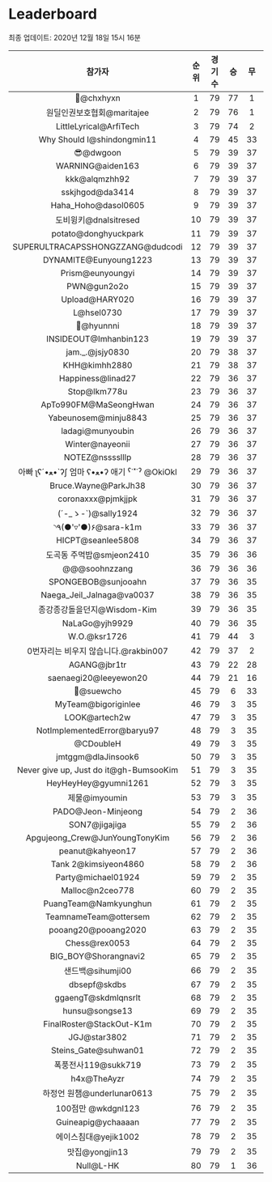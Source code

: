 # Leaderboard
최종 업데이트: 2020년 12월 18일 15시 16분




| 참가자 | 순위 | 경기수 | 승 | 무 | 패 | 승점 |
|:---:|:---:|:---:|:---:|:---:|:---:|:---:|
| 👑@chxhyxn | 1 | 79 | 77 | 1 | 1 | 232 |
| 원딜인권보호협회@maritajee | 2 | 79 | 76 | 1 | 2 | 229 |
| LittleLyrical@ArfiTech | 3 | 79 | 74 | 2 | 3 | 224 |
| Why Should I@shindongmin11 | 4 | 79 | 45 | 33 | 1 | 168 |
| 😎@dwgoon | 5 | 79 | 39 | 37 | 3 | 154 |
| WARNING@aiden163 | 6 | 79 | 39 | 37 | 3 | 154 |
| kkk@alqmzhh92 | 7 | 79 | 39 | 37 | 3 | 154 |
| sskjhgod@da3414 | 8 | 79 | 39 | 37 | 3 | 154 |
| Haha_Hoho@dasol0605 | 9 | 79 | 39 | 37 | 3 | 154 |
| 도비윙키@dnalsitresed | 10 | 79 | 39 | 37 | 3 | 154 |
| potato@donghyuckpark | 11 | 79 | 39 | 37 | 3 | 154 |
| SUPERULTRACAPSSHONGZZANG@dudcodi | 12 | 79 | 39 | 37 | 3 | 154 |
| DYNAMITE@Eunyoung1223 | 13 | 79 | 39 | 37 | 3 | 154 |
| Prism@eunyoungyi | 14 | 79 | 39 | 37 | 3 | 154 |
| PWN@gun2o2o | 15 | 79 | 39 | 37 | 3 | 154 |
| Upload@HARY020 | 16 | 79 | 39 | 37 | 3 | 154 |
| L@hsel0730 | 17 | 79 | 39 | 37 | 3 | 154 |
| 🐻@hyunnni | 18 | 79 | 39 | 37 | 3 | 154 |
| INSIDEOUT@Imhanbin123 | 19 | 79 | 39 | 37 | 3 | 154 |
| jam._.@jsjy0830 | 20 | 79 | 38 | 37 | 4 | 151 |
| KHH@kimhh2880 | 21 | 79 | 38 | 37 | 4 | 151 |
| Happiness@linad27 | 22 | 79 | 36 | 37 | 6 | 145 |
| Stop@lkm778u | 23 | 79 | 36 | 37 | 6 | 145 |
| ApTo990FM@MaSeongHwan | 24 | 79 | 36 | 37 | 6 | 145 |
| Yabeunosem@minju8843 | 25 | 79 | 36 | 37 | 6 | 145 |
| ladagi@munyoubin | 26 | 79 | 36 | 37 | 6 | 145 |
| Winter@nayeonii | 27 | 79 | 36 | 37 | 6 | 145 |
| NOTEZ@nsssslllp | 28 | 79 | 36 | 37 | 6 | 145 |
|  아빠  ʅʕ´•ﻌ•`ʔʃ  엄마 ʕ•ﻌ•ʔ 애기 ˁ˙˟˙ˀ @OkiOkl | 29 | 79 | 36 | 37 | 6 | 145 |
| Bruce.Wayne@ParkJh38 | 30 | 79 | 36 | 37 | 6 | 145 |
| coronaxxx@pjmkjjpk | 31 | 79 | 36 | 37 | 6 | 145 |
| (´-_ゝ-`)@sally1924 | 32 | 79 | 36 | 37 | 6 | 145 |
| ◝٩(●'▿'●)۶@sara-k1m | 33 | 79 | 36 | 37 | 6 | 145 |
| HICPT@seanlee5808 | 34 | 79 | 36 | 37 | 6 | 145 |
| 도곡동 주먹밥@smjeon2410 | 35 | 79 | 36 | 36 | 7 | 144 |
| @@@soohnzzang | 36 | 79 | 36 | 36 | 7 | 144 |
| SPONGEBOB@sunjooahn | 37 | 79 | 36 | 35 | 8 | 143 |
| Naega_Jeil_Jalnaga@va0037 | 38 | 79 | 36 | 35 | 8 | 143 |
| 종강종강돌을던지@Wisdom-Kim | 39 | 79 | 36 | 35 | 8 | 143 |
| NaLaGo@yjh9929 | 40 | 79 | 36 | 35 | 8 | 143 |
| W.O.@ksr1726 | 41 | 79 | 44 | 3 | 32 | 135 |
| 0번자리는 비우지 않습니다.@rakbin007 | 42 | 79 | 37 | 2 | 40 | 113 |
| AGANG@jbr1tr | 43 | 79 | 22 | 28 | 29 | 94 |
| saenaegi20@leeyewon20 | 44 | 79 | 21 | 16 | 42 | 79 |
| 👏@suewcho | 45 | 79 | 6 | 33 | 40 | 51 |
| MyTeam@bigoriginlee | 46 | 79 | 3 | 35 | 41 | 44 |
| LOOK@artech2w | 47 | 79 | 3 | 35 | 41 | 44 |
| NotImplementedError@baryu97 | 48 | 79 | 3 | 35 | 41 | 44 |
| @CDoubleH | 49 | 79 | 3 | 35 | 41 | 44 |
| jmtggm@dlaJinsook6 | 50 | 79 | 3 | 35 | 41 | 44 |
| Never give up, Just do it@gh-BumsooKim | 51 | 79 | 3 | 35 | 41 | 44 |
| HeyHeyHey@gyumni1261 | 52 | 79 | 3 | 35 | 41 | 44 |
| 제물@imyoumin | 53 | 79 | 3 | 35 | 41 | 44 |
| PADO@Jeon-Minjeong | 54 | 79 | 2 | 36 | 41 | 42 |
| SON7@jigajiga | 55 | 79 | 2 | 36 | 41 | 42 |
| Apgujeong_Crew@JunYoungTonyKim | 56 | 79 | 2 | 36 | 41 | 42 |
| peanut@kahyeon17 | 57 | 79 | 2 | 36 | 41 | 42 |
| Tank 2@kimsiyeon4860 | 58 | 79 | 2 | 36 | 41 | 42 |
| Party@michael01924 | 59 | 79 | 2 | 35 | 42 | 41 |
| Malloc@n2ceo778 | 60 | 79 | 2 | 35 | 42 | 41 |
| PuangTeam@Namkyunghun | 61 | 79 | 2 | 35 | 42 | 41 |
| TeamnameTeam@ottersem | 62 | 79 | 2 | 35 | 42 | 41 |
| pooang20@pooang2020 | 63 | 79 | 2 | 35 | 42 | 41 |
| Chess@rex0053 | 64 | 79 | 2 | 35 | 42 | 41 |
| BIG_BOY@Shorangnavi2 | 65 | 79 | 2 | 35 | 42 | 41 |
| 샌드백@sihumji00 | 66 | 79 | 2 | 35 | 42 | 41 |
| dbsepf@skdbs | 67 | 79 | 2 | 35 | 42 | 41 |
| ggaengT@skdmlqnsrlt | 68 | 79 | 2 | 35 | 42 | 41 |
| hunsu@songse13 | 69 | 79 | 2 | 35 | 42 | 41 |
| FinalRoster@StackOut-K1m | 70 | 79 | 2 | 35 | 42 | 41 |
| JGJ@star3802 | 71 | 79 | 2 | 35 | 42 | 41 |
| Steins_Gate@suhwan01 | 72 | 79 | 2 | 35 | 42 | 41 |
| 폭풍전사119@sukk719 | 73 | 79 | 2 | 35 | 42 | 41 |
| h4x@TheAyzr | 74 | 79 | 2 | 35 | 42 | 41 |
| 하정언 원챔@underlunar0613 | 75 | 79 | 2 | 35 | 42 | 41 |
| 100점만 @wkdgnl123 | 76 | 79 | 2 | 35 | 42 | 41 |
| Guineapig@ychaaaan | 77 | 79 | 2 | 35 | 42 | 41 |
| 에이스침대@yejik1002 | 78 | 79 | 2 | 35 | 42 | 41 |
| 맛집@yongjin13 | 79 | 79 | 2 | 35 | 42 | 41 |
| Null@L-HK | 80 | 79 | 1 | 36 | 42 | 39 |